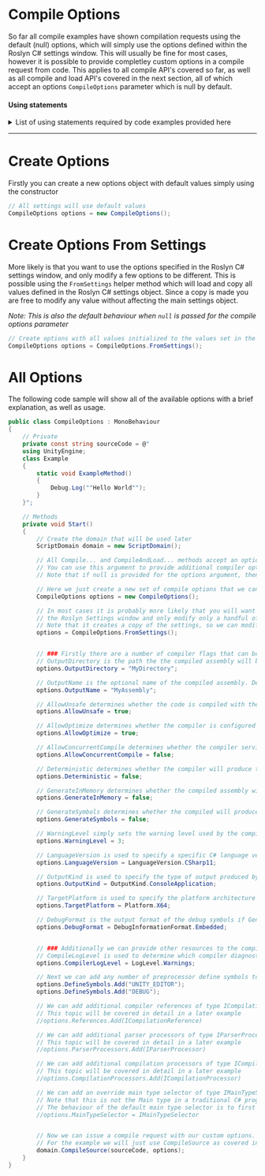 # Compile Options
So far all compile examples have shown compilation requests using the default (null) options, which will simply use the options defined within the Roslyn C# settings window.
This will usually be fine for most cases, however it is possible to provide completley custom options in a compile request from code.
This applies to all compile API's covered so far, as well as all compile and load API's covered in the next section, all of which accept an options `CompileOptions` parameter which is null by default.

#### Using statements
<details>
  <summary>List of using statements required by code examples provided here</summary>

```cs
using RoslynCSharp;
using UnityEngine;
```
</details>

---

# Create Options
Firstly you can create a new options object with default values simply using the constructor
```cs
// All settings will use default values
CompileOptions options = new CompileOptions();
```

# Create Options From Settings
More likely is that you want to use the options specified in the Roslyn C# settings window, and only modify a few options to be different.
This is possible using the `FromSettings` helper method which will load and copy all values defined in the Roslyn C# settings object.
Since a copy is made you are free to modify any value without affecting the main settings object.  

_Note: This is also the default behaviour when `null` is passed for the compile options parameter_

```cs
// Create options with all values initialized to the values set in the Roslyn C# settings window.
CompileOptions options = CompileOptions.FromSettings();
```

# All Options
The following code sample will show all of the available options with a brief explanation, as well as usage.
```cs
public class CompileOptions : MonoBehaviour
{
    // Private
    private const string sourceCode = @"
    using UnityEngine;
    class Example
    {
        static void ExampleMethod()
        {
            Debug.Log(""Hello World"");
        }
    }";

    // Methods
    private void Start()
    {
        // Create the domain that will be used later
        ScriptDomain domain = new ScriptDomain();

        // All Compile... and CompileAndLoad... methods accept an optional CompileOption argument
        // You can use this argument to provide additional compiler options, define symbols, references and more
        // Note that if null is provided for the options argument, then the default behaviour is to use the options specified in the Roslyn C# settings

        // Here we just create a new set of compile options that we can modify how we like
        CompileOptions options = new CompileOptions();

        // In most cases it is probably more likely that you will want to keep all the default options setup in
        // the Roslyn Settings window and only modify only a handful of options. For that we can use:
        // Note that it creates a copy of the settings, so we can modify freely with out affecting the global Roslyn settings
        options = CompileOptions.FromSettings();


        // ### Firstly there are a number of compiler flags that can be changed:
        // OutputDirectory is the path the the compiled assembly will be saved on disk if GenerateInMemory flags is disabled. Default is null
        options.OutputDirectory = "MyDirectory";

        // OutputName is the optional name of the compiled assembly. Default is null which will cause a unique guid name to be used.
        options.OutputName = "MyAssembly";

        // AllowUnsafe determines whether the code is compiled with the unsafe flag set, allowing compiled code to work with pointers and unsafe contexts. Default is false
        options.AllowUnsafe = true;

        // AllowOptimize determines whether the compiler is configured for debug or release modes. Default is false so that debug symbols can be generated for better debugging info
        options.AllowOptimize = true;

        // AllowConcurrentCompile determines whether the compiler service is allowed to take advantage of multiple threads when compiling. Not available on WebGL and default is true
        options.AllowConcurrentCompile = false;

        // Deterministic determines whether the compiler will produce the exact same output assembly for the given source input and configuration. Default is true
        options.Deterministic = false;

        // GenerateInMemory determines whether the compiled assembly will be saved to disk or simple stored in memory. Required on WebGL and recommended on Android, and the default is true
        options.GenerateInMemory = false;

        // GenerateSymbols determines whether the compiled will produce debug symbols along side the output assembly in the format specified by DebugFormat. Default is true
        options.GenerateSymbols = false;

        // WarningLevel simply sets the warning level used by the compiler for reporting purposes. Default is 4
        options.WarningLevel = 3;

        // LanguageVersion is used to specify a specific C# language version such as C# 11 if only a subset of features are required. Default is Default which equates to the latest available version.
        options.LanguageVersion = LanguageVersion.CSharp11;

        // OutputKind is used to specify the type of output produced by the compiler. Default is DynamicLinkLibrary
        options.OutputKind = OutputKind.ConsoleApplication;

        // TargetPlatform is used to specify the platform architecture that the compiled assembly will target. Default is AnyCPU
        options.TargetPlatform = Platform.X64;

        // DebugFormat is the output format of the debug symbols if GenerateSymbols is enabled. Default is PortablePDB
        options.DebugFormat = DebugInformationFormat.Embedded;


        // ### Additionally we can provide other resources to the compiler including define symbols, references, processors, type selectors, and more
        // CompileLogLevel is used to determine which compiler diagnostic messages are logged to the Unity console after compilation. Default is Errors
        options.CompilerLogLevel = LogLevel.Warnings;

        // Next we can add any number of preprocessor define symbols to the options so that we can do conditional compiling
        options.DefineSymbols.Add("UNITY_EDITOR");
        options.DefineSymbols.Add("DEBUG");

        // We can add additional compiler references of type ICompilationReference
        // This topic will be covered in detail in a later example
        //options.References.Add(ICompilationReference)

        // We can add additional parser processors of type IParserProcessor for transforming syntax trees as part of the compilation
        // This topic will be covered in detail in a later example
        //options.ParserProcessors.Add(IParserProcessor)

        // We can add additional compilation processors of type ICompilationProcessor for performing assembly post processing
        // This topic will be covered in detail in a later example
        //options.CompilationProcessors.Add(ICompilationProcessor)

        // We can add an override main type selector of type IMainTypeSelector which is used by Roslyn to select a type from an assembly which is considered to be the main type.
        // Note that this is not the Main type in a traditional C# program context (Program.Main for example), but instead can be any type and is used by Roslyn API's such as `CompileAndLoadMainSource`.
        // The behaviour of the default main type selector is to first look for any MonoBehaviour type preferring public, then any class type preferring public, then any other type that is defined.
        //options.MainTypeSelector = IMainTypeSelector


        // Now we can issue a compile request with our custom options.
        // For the example we will just use CompileSource as covered in a previous example
        domain.CompileSource(sourceCode, options);
    }
}
```
